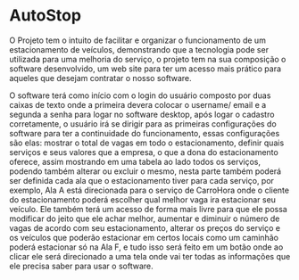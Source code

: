 # AutoStop

O Projeto tem o intuito de facilitar e organizar o funcionamento de um estacionamento de veículos, demonstrando que a tecnologia pode ser utilizada para uma melhoria do serviço, o projeto tem na sua composição o software desenvolvido, um web site para ter um acesso mais prático para aqueles que desejam contratar o nosso software.

O software terá como início com o login do usuário composto por duas caixas de texto onde a primeira devera colocar o username/ email e a segunda a senha para logar no software desktop, após logar o cadastro corretamente, o usuário irá se dirigir para as primeiras configurações do software para ter a continuidade do funcionamento, essas configurações são elas: mostrar o total de vagas em todo o estacionamento, definir quais serviços e seus valores que a empresa, o que a dona do estacionamento oferece, assim mostrando em uma tabela ao lado todos os serviços, podendo também alterar ou excluir o mesmo, nesta parte também poderá ser definida cada ala que o estacionamento tiver para cada serviço, por exemplo, Ala A está direcionada para o serviço de CarroHora onde o cliente do estacionamento poderá escolher qual melhor vaga ira estacionar seu veículo. Ele também terá um acesso de forma mais livre para que ele possa modificar do jeito que ele achar melhor, aumentar e diminuir o número de vagas de acordo com seu estacionamento, alterar os preços do serviço e os veículos que poderão estacionar em certos locais como um caminhão poderá estacionar só na Ala F, e tudo isso será feito em um botão onde ao clicar ele será direcionado a uma tela onde vai ter todas as informações que ele precisa saber para usar o software.
